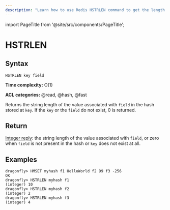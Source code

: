 ```yaml
---
description: "Learn how to use Redis HSTRLEN command to get the length of a hash field value. A helpful command for data size calculations."
---
```


import PageTitle from '@site/src/components/PageTitle';

# HSTRLEN

<PageTitle title="Redis HSTRLEN Command (Documentation) | Dragonfly" />

## Syntax

    HSTRLEN key field

**Time complexity:** O(1)

**ACL categories:** @read, @hash, @fast

Returns the string length of the value associated with `field` in the hash stored at `key`. If the `key` or the `field` do not exist, 0 is returned.

## Return

[Integer reply](https://redis.io/docs/latest/develop/reference/protocol-spec/#integers): the string length of the value associated with `field`, or zero when `field` is not present in the hash or `key` does not exist at all.

## Examples

```shell
dragonfly> HMSET myhash f1 HelloWorld f2 99 f3 -256
OK
dragonfly> HSTRLEN myhash f1
(integer) 10
dragonfly> HSTRLEN myhash f2
(integer) 2
dragonfly> HSTRLEN myhash f3
(integer) 4
```
